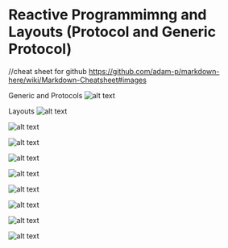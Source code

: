 # Reactive Programmimng and Layouts (Protocol and Generic Protocol)

//cheat sheet for github
https://github.com/adam-p/markdown-here/wiki/Markdown-Cheatsheet#images

Generic and Protocols
![alt text](https://github.com/monsterpit/SwiftUITuts/tree/master/Lecture_3%20ReactiveUI/LectureImages/GenericAndProtocols.png "GenericAndProtocols")

Layouts
![alt text](https://github.com/monsterpit/SwiftUITuts/tree/master/Lecture_3%20ReactiveUI/LectureImages/Layout1.png "Layout1")

![alt text](https://github.com/monsterpit/SwiftUITuts/tree/master/Lecture_3%20ReactiveUI/LectureImages/Layout2.png "Layout2")

![alt text](https://github.com/monsterpit/SwiftUITuts/tree/master/Lecture_3%20ReactiveUI/LectureImages/Layout3.png "Layout3")

![alt text](https://github.com/monsterpit/SwiftUITuts/tree/master/Lecture_3%20ReactiveUI/LectureImages/Layout4.png "Layout4")

![alt text](https://github.com/monsterpit/SwiftUITuts/tree/master/Lecture_3%20ReactiveUI/LectureImages/Layout5.png "Layout5")

![alt text](https://github.com/monsterpit/SwiftUITuts/tree/master/Lecture_3%20ReactiveUI/LectureImages/Layout6.png "Layout6")

![alt text](https://github.com/monsterpit/SwiftUITuts/tree/master/Lecture_3%20ReactiveUI/LectureImages/Layout7.png "Layout7")

![alt text](https://github.com/monsterpit/SwiftUITuts/tree/master/Lecture_3%20ReactiveUI/LectureImages/Layout8.png "Layout8")

![alt text](https://github.com/monsterpit/SwiftUITuts/tree/master/Lecture_3%20ReactiveUI/LectureImages/Layout9.png "Layout9")

